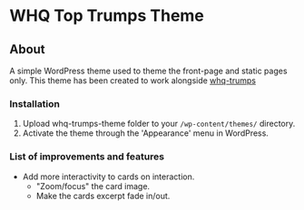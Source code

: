 # WHQ Top Trumps Theme

## About
A simple WordPress theme used to theme the front-page and static pages only. This theme has been created to work alongside [whq-trumps](https://github.com/iwright/whq-trumps)

### Installation
1. Upload whq-trumps-theme folder to your `/wp-content/themes/` directory.
2. Activate the theme through the 'Appearance' menu in WordPress.

### List of improvements and features
* Add more interactivity to cards on interaction.
  * "Zoom/focus" the card image.
  * Make the cards excerpt fade in/out.
  
